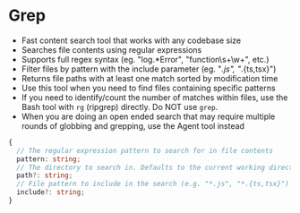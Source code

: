 # Grep

- Fast content search tool that works with any codebase size
- Searches file contents using regular expressions
- Supports full regex syntax (eg. "log.*Error", "function\s+\w+", etc.)
- Filter files by pattern with the include parameter (eg. "*.js", "*.{ts,tsx}")
- Returns file paths with at least one match sorted by modification time
- Use this tool when you need to find files containing specific patterns
- If you need to identify/count the number of matches within files, use the Bash tool with `rg` (ripgrep) directly. Do NOT use `grep`.
- When you are doing an open ended search that may require multiple rounds of globbing and grepping, use the Agent tool instead


```typescript
{
  // The regular expression pattern to search for in file contents
  pattern: string;
  // The directory to search in. Defaults to the current working directory.
  path?: string;
  // File pattern to include in the search (e.g. "*.js", "*.{ts,tsx}")
  include?: string;
}
```
